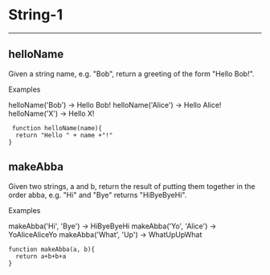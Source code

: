 
# String-1
***

## helloName

Given a string name, e.g. "Bob", return a greeting of the form "Hello Bob!".

Examples

helloName('Bob') → Hello Bob!
helloName('Alice') → Hello Alice!
helloName('X') → Hello X!

```
 function helloName(name){
  return "Hello " + name +"!"
}
```

## makeAbba

Given two strings, a and b, return the result of putting them together in the order abba, e.g. "Hi" and "Bye" returns "HiByeByeHi".

Examples

makeAbba('Hi', 'Bye') → HiByeByeHi
makeAbba('Yo', 'Alice') → YoAliceAliceYo
makeAbba('What', 'Up') → WhatUpUpWhat

```
function makeAbba(a, b){
  return a+b+b+a
}
```
